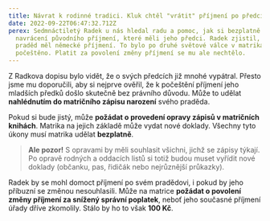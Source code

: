 ```yaml
---
title: Návrat k rodinné tradici. Kluk chtěl "vrátit" příjmení po předcích.
date: 2022-09-22T06:47:32.712Z
perex: Sedmnáctiletý Radek u nás hledal radu a pomoc, jak si bezplatně vymoci
  navrácení původního příjmení, které měli jeho předci. Radek zjistil, že jeho
  praděd měl německé příjmení. To bylo po druhé světové válce v matrikách
  počeštěno. Platit za povolení změny příjmení se mu ale nechtělo.
---
```

Z Radkova dopisu bylo vidět, že o svých předcích již mnohé vypátral. Přesto jsme mu doporučili, aby si nejprve ověřil, že k počeštění příjmení jeho mladších předků došlo skutečně bez právního důvodu. Může to udělat **nahlédnutím do matričního zápisu narození** svého praděda.

Pokud si bude jistý, může **požádat o provedení opravy zápisů v matričních knihách**. Matrika na jejich základě může vydat nové doklady. Všechny tyto úkony musí matrika udělat **bezplatně**.

> **Ale pozor!** S opravami by měli souhlasit všichni, jichž se zápisy týkají. Po opravě rodných a oddacích listů si totiž budou muset vyřídit nové doklady (občanku, pas, řidičák nebo nejrůznější průkazky). 

Radek by se mohl domoct příjmení po svém pradědovi, i pokud by jeho příbuzní se změnou nesouhlasili. Může na matrice **požádat o povolení změny příjmení za snížený správní poplatek**, neboť jeho současné příjmení úřady dříve zkomolily. Stálo by ho to však **100 Kč**.